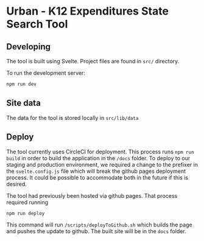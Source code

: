 # Urban - K12 Expenditures State Search Tool

## Developing

The tool is built using Svelte. Project files are found in `src/` directory.

To run the development server:

```bash
npm run dev
```

## Site data

The data for the tool is stored locally in `src/lib/data`

## Deploy

The tool currently uses CircleCI for deployment. This process runs `npm run build` in order to build the application in the `/docs` folder. To deploy to our staging and production environment, we required a change to the prefixer in the `svelte.config.js` file which will break the github pages deployment process. It could be possible to accommodate both in the future if this is desired.

The tool had previously been hosted via github pages. That process required running
```bash
npm run deploy
```
This command will run `/scripts/deployToGithub.sh` which builds the page and pushes the update to github. The built site will be in the `docs` folder.

